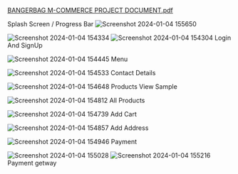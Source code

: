 [BANGERBAG M-COMMERCE PROJECT DOCUMENT.pdf](https://github.com/AmilaThushara/BANGERBAG-M-COMMERCE-MOBILE-APP/files/13828936/BANGERBAG.M-COMMERCE.PROJECT.DOCUMENT.pdf)


Splash Screen / Progress Bar  ![Screenshot 2024-01-04 155650](https://github.com/AmilaThushara/BANGERBAG-M-COMMERCE-MOBILE-APP/assets/80099554/e026c349-53b4-4d5f-8d52-562433727146)




![Screenshot 2024-01-04 154334](https://github.com/AmilaThushara/BANGERBAG-M-COMMERCE-MOBILE-APP/assets/80099554/93314ea4-4ce2-405e-ba76-8953b84c89e1)
![Screenshot 2024-01-04 154304](https://github.com/AmilaThushara/BANGERBAG-M-COMMERCE-MOBILE-APP/assets/80099554/38a07d28-20e0-4c32-bbc3-5f2df0457d2a)
Login And SignUp



![Screenshot 2024-01-04 154445](https://github.com/AmilaThushara/BANGERBAG-M-COMMERCE-MOBILE-APP/assets/80099554/ba69f628-cf0a-405e-84a0-70938a8b6ec5)
Menu



![Screenshot 2024-01-04 154533](https://github.com/AmilaThushara/BANGERBAG-M-COMMERCE-MOBILE-APP/assets/80099554/93ac5dc9-fcb9-41d2-8ed4-4004119c829f)
Contact Details



![Screenshot 2024-01-04 154648](https://github.com/AmilaThushara/BANGERBAG-M-COMMERCE-MOBILE-APP/assets/80099554/25d731b8-5ab4-4fa4-890c-fa42feec2d3c)
Products View Sample



![Screenshot 2024-01-04 154812](https://github.com/AmilaThushara/BANGERBAG-M-COMMERCE-MOBILE-APP/assets/80099554/8d6d834f-675b-44ef-903e-d08eaf4afedc)
All Products



![Screenshot 2024-01-04 154739](https://github.com/AmilaThushara/BANGERBAG-M-COMMERCE-MOBILE-APP/assets/80099554/96e271e4-15ee-4c52-be37-5eaaaf8df3d3)
Add Cart



![Screenshot 2024-01-04 154857](https://github.com/AmilaThushara/BANGERBAG-M-COMMERCE-MOBILE-APP/assets/80099554/c8edca3c-f6a2-4f3e-b579-28012a353908)
Add Address



![Screenshot 2024-01-04 154946](https://github.com/AmilaThushara/BANGERBAG-M-COMMERCE-MOBILE-APP/assets/80099554/908517ac-342b-4cc5-a917-1782503540cf)
Payment



![Screenshot 2024-01-04 155028](https://github.com/AmilaThushara/BANGERBAG-M-COMMERCE-MOBILE-APP/assets/80099554/697c991f-6bd8-413c-8de9-98c159290b04)
![Screenshot 2024-01-04 155216](https://github.com/AmilaThushara/BANGERBAG-M-COMMERCE-MOBILE-APP/assets/80099554/a6a837be-6349-42f7-9119-2f05f9f39391)
Payment getway



